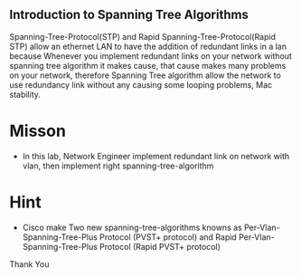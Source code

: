 ## Introduction to Spanning Tree Algorithms 
Spanning-Tree-Protocol(STP) and Rapid Spanning-Tree-Protocol(Rapid STP) allow an ethernet LAN to have the addition of redundant links in a lan because Whenever you implement redundant links on your network without spanning tree algorithm it makes cause, that cause makes many problems on your network, therefore Spanning Tree algorithm allow the network to use redundancy link without any causing some looping problems, Mac stability.


# Misson 
- In this lab, Network Engineer implement redundant link on network with vlan, then implement right spanning-tree-algorithm


# Hint 
- Cisco make Two new spanning-tree-algorithms knowns as Per-Vlan-Spanning-Tree-Plus Protocol (PVST+ protocol) and Rapid Per-Vlan-Spanning-Tree-Plus Protocol (Rapid PVST+ protocol)

Thank You
